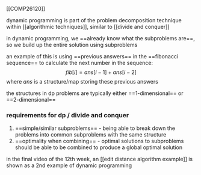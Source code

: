 [[COMP26120]]

dynamic programming is part of the problem decomposition technique within [[algorithmic techniques]], similar to [[divide and conquer]]

in dynamic programming, we ==already know what the subproblems are==, so we build up the entire solution using subproblems

an example of this is using ==previous answers== in the ==fibonacci sequence== to calculate the next number in the sequence:
$$fib[i] = ans[i-1] + ans[i-2]$$
where $ans$ is a structure/map storing these previous answers

the structures in dp problems are typically either ==1-dimensional== or ==2-dimensional==

### requirements for dp / divide and conquer

1. ==simple/similar subproblems== - being able to break down the problems into common subproblems with the same structure
2. ==optimality when combining== - optimal solutions to subproblems should be able to be combined to produce a global optimal solution

in the final video of the 12th week, an [[edit distance algorithm example]] is shown as a 2nd example of dynamic programming
